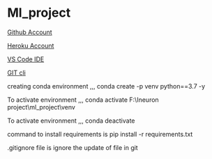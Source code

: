 # Ml_project
[Github Account](https://git.com)

[Heroku Account](https://dashboard.heroku.com/login)

[VS Code IDE](https://code.visualstudio.com/download)

[GIT cli](https://git-scm.com/download)

creating conda environment
,,,
conda create -p venv python==3.7 -y

To activate environment
,,,
conda activate F:\Ineuron project\ml_project\venv

To activate environment
,,,
conda deactivate

command to install requirements is 
pip install -r requirements.txt

.gitignore file is ignore the update of file in git

